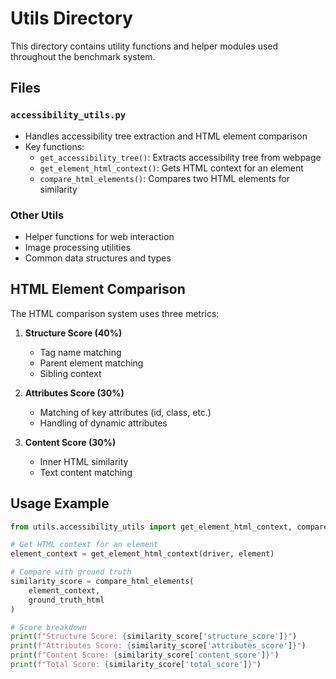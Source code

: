 # Utils Directory

This directory contains utility functions and helper modules used throughout the benchmark system.

## Files

### `accessibility_utils.py`
- Handles accessibility tree extraction and HTML element comparison
- Key functions:
  - `get_accessibility_tree()`: Extracts accessibility tree from webpage
  - `get_element_html_context()`: Gets HTML context for an element
  - `compare_html_elements()`: Compares two HTML elements for similarity

### Other Utils
- Helper functions for web interaction
- Image processing utilities
- Common data structures and types

## HTML Element Comparison

The HTML comparison system uses three metrics:
1. **Structure Score (40%)**
   - Tag name matching
   - Parent element matching
   - Sibling context

2. **Attributes Score (30%)**
   - Matching of key attributes (id, class, etc.)
   - Handling of dynamic attributes

3. **Content Score (30%)**
   - Inner HTML similarity
   - Text content matching

## Usage Example

```python
from utils.accessibility_utils import get_element_html_context, compare_html_elements

# Get HTML context for an element
element_context = get_element_html_context(driver, element)

# Compare with ground truth
similarity_score = compare_html_elements(
    element_context,
    ground_truth_html
)

# Score breakdown
print(f"Structure Score: {similarity_score['structure_score']}")
print(f"Attributes Score: {similarity_score['attributes_score']}")
print(f"Content Score: {similarity_score['content_score']}")
print(f"Total Score: {similarity_score['total_score']}")
```
